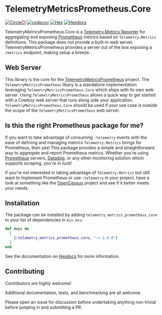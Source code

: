 # TelemetryMetricsPrometheus.Core

[![CircleCI](https://circleci.com/gh/beam-telemetry/telemetry_metrics_prometheus_core/tree/master.svg?style=svg)](https://circleci.com/gh/beam-telemetry/telemetry_metrics_prometheus_core/tree/master) [![codecov](https://codecov.io/gh/beam-telemetry/telemetry_metrics_prometheus_core/branch/master/graph/badge.svg?token=ZukGAUDLwH)](https://codecov.io/gh/beam-telemetry/telemetry_metrics_prometheus_core) [![Hex](https://img.shields.io/hexpm/v/telemetry_metrics_prometheus_core.svg)](https://hex.pm/packages/telemetry_metrics_prometheus_core) [![Hexdocs](https://img.shields.io/badge/hex-docs-blue.svg?style=flat)](https://hexdocs.pm/telemetry_metrics_prometheus_core/)

TelemetryMetricsPrometheus.Core is a [Telemetry.Metrics Reporter](https://hexdocs.pm/telemetry_metrics/overview.html#reporters) for aggregating and exposing [Prometheus](https://prometheus.io) metrics based on `Telemetry.Metrics` definitions. This package does not provide a built-in web server. TelemetryMetricsPrometheus provides a server out of the box exposing a `/metrics` endpoint, making setup a breeze.

## Web Server

 This library is the core for the [TelemetryMetricsPrometheus](https://github.com/beam-telemetry/telemetry_metrics_prometheus) project. The `TelemetryMetricsPrometheus` libary is a standalone implementation leveraging `TelemetryMetricsPrometheus.Core` which ships with its own web server. Using `TelemetryMetricsPrometheus` allows a quick way to get started with a Cowboy web server that runs along side your application. `TelemetryMetricsPrometheus.Core` should be used if your use case is outside the scope of the `TelemetryMetricsPrometheus` web server.

## Is this the right Prometheus package for me?

If you want to take advantage of consuming `:telemetry` events with the ease of 
defining and managing metrics `Telemetry.Metrics` brings for Prometheus, then yes! 
This package provides a simple and straightforward way to aggregate and report 
Prometheus metrics. Whether you're using [Prometheus](https://prometheus.io/docs/prometheus/latest/getting_started/) servers, [Datadog](https://docs.datadoghq.com/integrations/prometheus/), 
or any other monitoring solution which supports scraping, you're in luck!

If you're not interested in taking advantage of `Telemetry.Metrics` but still 
want to implement Prometheus or use `:telemetry` in your project, have a look at 
something like the [OpenCensus](https://github.com/opencensus-beam) project and 
see if it better meets your needs.

## Installation

The package can be installed by adding `telemetry_metrics_prometheus_core` to your 
list of dependencies in `mix.exs`:

```elixir
def deps do
  [
    {:telemetry_metrics_prometheus_core, "~> 1.0.0"}
  ]
end
```

See the documentation on [Hexdocs](https://hexdocs.pm/telemetry_metrics_prometheus_core) for more information.


## Contributing

Contributors are highly welcome! 

Additional documentation, tests, and benchmarking are all welcome. 

Please open an issue for discussion before undertaking anything non-trivial before
jumping in and submitting a PR.

